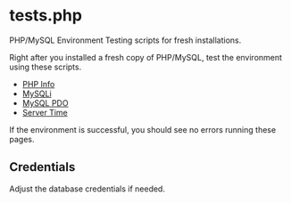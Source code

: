 # tests.php

PHP/MySQL Environment Testing scripts for fresh installations.

Right after you installed a fresh copy of PHP/MySQL, test the environment using these scripts.

 * [PHP Info](tests/info.php)
 * [MySQLi](tests/mysqli.php)
 * [MySQL PDO](tests/mysql-pdo.php)
 * [Server Time](tests/now.php)

If the environment is successful, you should see no errors running these pages.


## Credentials

Adjust the database credentials if needed.

